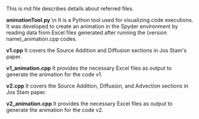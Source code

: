 This is md file describes details about referred files.

**animationTool.py** \n
It is a Python tool used for visualizing code executions. It was developed to create an animation in the Spyder environment by reading data from Excel files generated after running the (version name)_animation.cpp codes.

**v1.cpp**
It covers the Source Addition and Diffusion sections in Jos Stam's paper.

**v1_animation.cpp**
It provides the necessary Excel files as output to generate the animation for the code v1.

**v2.cpp**
It covers the Source Addition, Diffusion, and Advection sections in Jos Stam paper.

**v2_animation.cpp**
It provides the necessary Excel files as output to generate the animation for the code v2.
